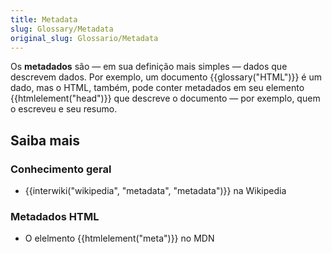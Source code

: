 ```yaml
---
title: Metadata
slug: Glossary/Metadata
original_slug: Glossario/Metadata
---
```

Os **metadados** são — em sua definição mais simples — dados que descrevem dados. Por exemplo, um documento {{glossary("HTML")}} é um dado, mas o HTML, também, pode conter metadados em seu elemento {{htmlelement("head")}} que descreve o documento — por exemplo, quem o escreveu e seu resumo.

## Saiba mais

### Conhecimento geral

- {{interwiki("wikipedia", "metadata", "metadata")}} na Wikipedia

### Metadados HTML

- O elelmento {{htmlelement("meta")}} no MDN
